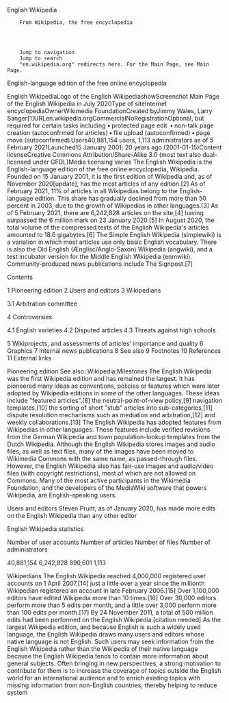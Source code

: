 English Wikipedia
	
		From Wikipedia, the free encyclopedia
		
		
		
		
		Jump to navigation
		Jump to search
		"en.wikipedia.org" redirects here. For the Main Page, see Main Page.


English-language edition of the free online encyclopedia


English WikipediaLogo of the English WikipediashowScreenshot
Main Page of the English Wikipedia in July 2020Type of siteInternet encyclopediaOwnerWikimedia FoundationCreated byJimmy Wales, Larry Sanger[1]URLen.wikipedia.orgCommercialNoRegistrationOptional, but required for certain tasks including • protected page edit  • non-talk page creation (autoconfrmed for articles) • file upload (autoconfirmed) • page move (autoconfirmed) Users40,881,154 users, 1,113 administrators as of 5 February 2021Launched15 January 2001; 20 years ago (2001-01-15)Content licenseCreative Commons Attribution/Share-Alike 3.0 (most text also dual-licensed under GFDL)Media licensing varies
The English Wikipedia is the English-language edition of the free online encyclopedia, Wikipedia. Founded on 15 January 2001, it is the first edition of Wikipedia and, as of November 2020[update], has the most articles of any edition.[2] As of February 2021, 11% of articles in all Wikipedias belong to the English-language edition. This share has gradually declined from more than 50 percent in 2003, due to the growth of Wikipedias in other languages.[3] As of 5 February 2021, there are 6,242,828 articles on the site,[4] having surpassed the 6 million mark on 23 January 2020.[5] In August 2020, the total volume of the compressed texts of the English Wikipedia's articles amounted to 18.6 gigabytes.[6]
The Simple English Wikipedia (simplewiki) is a variation in which most articles use only basic English vocabulary. There is also the Old English (Ænglisc/Anglo-Saxon) Wikipedia (angwiki), and a test incubator version for the Middle English Wikipedia (enmwiki). Community-produced news publications include The Signpost.[7]

Contents

1 Pioneering edition
2 Users and editors
3 Wikipedians

3.1 Arbitration committee


4 Controversies

4.1 English varieties
4.2 Disputed articles
4.3 Threats against high schools


5 Wikiprojects, and assessments of articles' importance and quality
6 Graphics
7 Internal news publications
8 See also
9 Footnotes
10 References
11 External links



Pioneering edition
See also: Wikipedia:Milestones
The English Wikipedia was the first Wikipedia edition and has remained the largest. It has pioneered many ideas as conventions, policies or features which were later adopted by Wikipedia editions in some of the other languages. These ideas include "featured articles",[8] the neutral-point-of-view policy,[9] navigation templates,[10] the sorting of short "stub" articles into sub-categories,[11] dispute resolution mechanisms such as mediation and arbitration,[12] and weekly collaborations.[13]
The English Wikipedia has adopted features from Wikipedias in other languages. These features include verified revisions from the German Wikipedia and town population-lookup templates from the Dutch Wikipedia.
Although the English Wikipedia stores images and audio files, as well as text files, many of the images have been moved to Wikimedia Commons with the same name, as passed-through files. However, the English Wikipedia also has fair-use images and audio/video files (with copyright restrictions), most of which are not allowed on Commons.
Many of the most active participants in the Wikimedia Foundation, and the developers of the MediaWiki software that powers Wikipedia, are English-speaking users.

Users and editors
  Steven Pruitt, as of January 2020, has made more edits on the English Wikipedia than any other editor

English Wikipedia statistics


Number of user accounts
Number of articles
Number of files
Number of administrators


40,881,154
6,242,828
890,601
1,113

Wikipedians
The English Wikipedia reached 4,000,000 registered user accounts on 1 April 2007,[14] just a little over a year since the millionth Wikipedian registered an account in late February 2006.[15]
Over 1,100,000 editors have edited Wikipedia more than 10 times.[16] Over 30,000 editors perform more than 5 edits per month, and a little over 3,000 perform more than 100 edits per month.[17] By 24 November 2011, a total of 500 million edits had been performed on the English Wikipedia.[citation needed]
As the largest Wikipedia edition, and because English is such a widely used language, the English Wikipedia draws many users and editors whose native language is not English. Such users may seek information from the English Wikipedia rather than the Wikipedia of their native language because the English Wikipedia tends to contain more information about general subjects. Often bringing in new perspectives, a strong motivation to contribute for them is to increase the coverage of topics outside the English world for an international audience and to enrich existing topics with missing information from non-English countries, thereby helping to reduce system